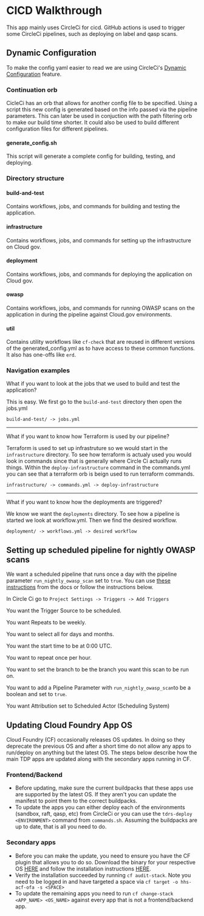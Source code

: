 # CICD Walkthrough

This app mainly uses CircleCi for cicd. GitHub actions is used to trigger some CircleCi pipelines, such as deploying on label and qasp scans.

## Dynamic Configuration

To make the config yaml easier to read we are using CircleCi's [Dynamic Configuration](https://circleci.com/docs/dynamic-config/) feature.

### Continuation orb
CicleCi has an orb that allows for another config file to be specified. Using a script this new config is generated based on the info passed via the pipeline parameters. This can later be used in conjuction with the path filtering orb to make our build time shorter. It could also be used to build different configuration files for different pipelines.
#### generate_config.sh
This script will generate a complete config for building, testing, and deploying.

### Directory structure

#### build-and-test
Contains workflows, jobs, and commands for building and testing the application.

#### infrastructure
Contains workflows, jobs, and commands for setting up the infrastructure on Cloud gov.

#### deployment
Contains workflows, jobs, and commands for deploying the application on Cloud gov.

#### owasp
Contains workflows, jobs, and commands for running OWASP scans on the application in during the pipeline against Cloud.gov environments.

#### util
Contains utility workflows like `cf-check` that are reused in different versions of the generated_config.yml as to have access to these common functions. It also has one-offs like `erd`.

### Navigation examples
What if you want to look at the jobs that we used to build and test the application?

This is easy. We first go to the `build-and-test` directory then open the jobs.yml

`build-and-test/ -> jobs.yml`

<hr />

What if you want to know how Terraform is used by our pipeline?

Terraform is used to set up infrastruture so we would start in the `infrastructure` directory. To see how terraform is actualy used you would look in commands since that is generally where Circle Ci actually runs things. Within the `deploy-infrastructure` command in the commands.yml you can see that a terraform orb is beign used to run terraform commands.

`infrastructure/ -> commands.yml -> deploy-infrastructure`

<hr />

What if you want to know how the deployments are triggered?

We know we want the `deployments` directory. To see how a pipeline is started we look at workflow.yml. Then we find the desired workflow.

`deployment/ -> workflows.yml -> desired workflow`

## Setting up scheduled pipeline for nightly OWASP scans
We want a scheduled pipeline that runs once a day with the pipeline parameter `run_nightly_owasp_scan` set to `true`. You can use [these instructions](https://circleci.com/docs/scheduled-pipelines/#project-settings) from the docs or follow the instructions below.

In Circle Ci go to `Project Settings -> Triggers -> Add Triggers`

You want the Trigger Source to be scheduled.

You want Repeats to be weekly.

You want to select all for days and months.

You want the start time to be at 0:00 UTC.

You want to repeat once per hour.

You want to set the branch to be the branch you want this scan to be run on.

You want to add a Pipeline Parameter with `run_nightly_owasp_scan`to be a boolean and set to `true`.

You want Attribution set to Scheduled Actor (Scheduling System)

## Updating Cloud Foundry App OS
Cloud Foundry (CF) occasionally releases OS updates. In doing so they deprecate the previous OS and after a short time
do not allow any apps to run/deploy on anything but the latest OS. The steps below describe how the main TDP apps are
updated along with the secondary apps running in CF.

### Frontend/Backend
 - Before updating, make sure the current buildpacks that these apps use are supported by the latest OS. If they aren't you can update the manifest to point them to the correct buildpacks.
 - To update the apps you can either deploy each of the environments (sandbox, raft, qasp, etc) from CircleCi or you can use the `tdrs-deploy <ENVIRONMENT>` command from `commands.sh`. Assuming the buildpacks are up to date, that is all you need to do.

### Secondary apps
 - Before you can make the update, you need to ensure you have the CF plugin that allows you to do so. Download the binary for your respective OS [HERE](https://github.com/cloudfoundry/stack-auditor/releases) and follow the installation instructions [HERE](https://docs.cloudfoundry.org/adminguide/stack-auditor.html#install).
  - Verify the installation succeeded by running `cf audit-stack`. Note you need to be logged in and have targeted a space via `cf target -o hhs-acf-ofa -s <SPACE>`
 - To update the remaining apps you need to run `cf change-stack <APP_NAME> <OS_NAME>` against every app that is not a frontend/backend app.
